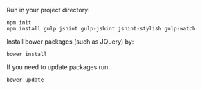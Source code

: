 Run in your project directory:
```
npm init 
npm install gulp jshint gulp-jshint jshint-stylish gulp-watch
```
Install bower packages (such as JQuery) by:
```
bower install
```
If you need to update packages run:
```
bower update
```
